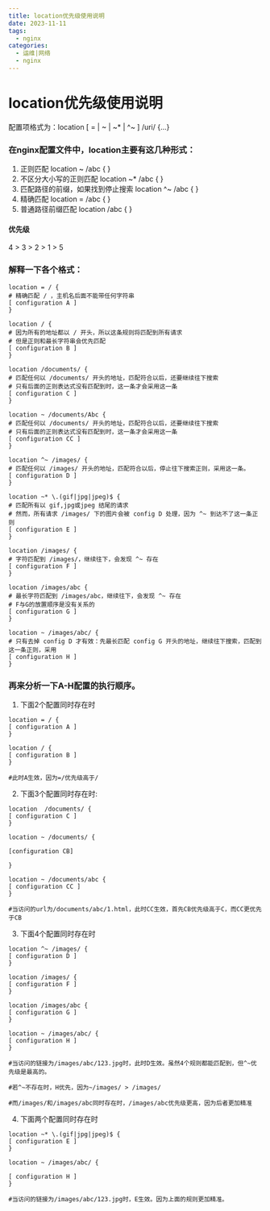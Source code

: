 ```yaml
---
title: location优先级使用说明
date: 2023-11-11
tags:
  - nginx
categories:
  - 运维|网络
  - nginx
---
```

# location优先级使用说明

配置项格式为：location [ = | ~ | ~* | ^~ ] /uri/ {...}
### 在nginx配置文件中，location主要有这几种形式：

1. 正则匹配 location ~ /abc { }
2. 不区分大小写的正则匹配 location ~* /abc { }
3. 匹配路径的前缀，如果找到停止搜索 location ^~ /abc { }
4. 精确匹配 location = /abc { }
5. 普通路径前缀匹配 location /abc { }

#### 优先级
4 > 3 > 2 > 1 > 5

### 解释一下各个格式：

```nginx
location = / {
# 精确匹配 / ，主机名后面不能带任何字符串
[ configuration A ]
}
```
```nginx
location / {
# 因为所有的地址都以 / 开头，所以这条规则将匹配到所有请求
# 但是正则和最长字符串会优先匹配
[ configuration B ]
}
```
```nginx
location /documents/ {
# 匹配任何以 /documents/ 开头的地址，匹配符合以后，还要继续往下搜索
# 只有后面的正则表达式没有匹配到时，这一条才会采用这一条
[ configuration C ]
}
```
```nginx
location ~ /documents/Abc {
# 匹配任何以 /documents/ 开头的地址，匹配符合以后，还要继续往下搜索
# 只有后面的正则表达式没有匹配到时，这一条才会采用这一条
[ configuration CC ]
}
```
```nginx
location ^~ /images/ {
# 匹配任何以 /images/ 开头的地址，匹配符合以后，停止往下搜索正则，采用这一条。
[ configuration D ]
}
```
```nginx
location ~* \.(gif|jpg|jpeg)$ {
# 匹配所有以 gif,jpg或jpeg 结尾的请求
# 然而，所有请求 /images/ 下的图片会被 config D 处理，因为 ^~ 到达不了这一条正则
[ configuration E ]
}
```
```nginx
location /images/ {
# 字符匹配到 /images/，继续往下，会发现 ^~ 存在
[ configuration F ]
}
```
```nginx
location /images/abc {
# 最长字符匹配到 /images/abc，继续往下，会发现 ^~ 存在
# F与G的放置顺序是没有关系的
[ configuration G ]
}
```
```nginx
location ~ /images/abc/ {
# 只有去掉 config D 才有效：先最长匹配 config G 开头的地址，继续往下搜索，匹配到这一条正则，采用
[ configuration H ]
}
```
### 
### 再来分析一下A-H配置的执行顺序。

1. 下面2个配置同时存在时
```nginx
location = / {
[ configuration A ]
}

location / {
[ configuration B ]
}

#此时A生效，因为=/优先级高于/
```

2. 下面3个配置同时存在时:
```nginx
location  /documents/ {
[ configuration C ]
}

location ~ /documents/ {

[configuration CB]

}

location ~ /documents/abc {
[ configuration CC ]
}

#当访问的url为/documents/abc/1.html，此时CC生效，首先CB优先级高于C，而CC更优先于CB
```

3. 下面4个配置同时存在时
```nginx
location ^~ /images/ {
[ configuration D ]
}

location /images/ {
[ configuration F ]
}

location /images/abc {
[ configuration G ]
}

location ~ /images/abc/ {
[ configuration H ]
}

#当访问的链接为/images/abc/123.jpg时，此时D生效。虽然4个规则都能匹配到，但^~优先级是最高的。

#若^~不存在时，H优先，因为~/images/ > /images/

#而/images/和/images/abc同时存在时，/images/abc优先级更高，因为后者更加精准
```

4. 下面两个配置同时存在时
```nginx
location ~* \.(gif|jpg|jpeg)$ {
[ configuration E ]
}

location ~ /images/abc/ {

[ configuration H ]
}

#当访问的链接为/images/abc/123.jpg时，E生效。因为上面的规则更加精准。
```
